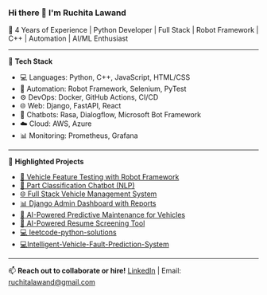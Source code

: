 ### Hi there 👋 I'm Ruchita Lawand

💼 4 Years of Experience | Python Developer | Full Stack | Robot Framework | C++ | Automation | AI/ML Enthusiast

---

🔧 **Tech Stack**
- 💻 Languages: Python, C++, JavaScript, HTML/CSS
- 🧪 Automation: Robot Framework, Selenium, PyTest
- ⚙️ DevOps: Docker, GitHub Actions, CI/CD
- 🌐 Web: Django, FastAPI, React
- 🤖 Chatbots: Rasa, Dialogflow, Microsoft Bot Framework
- ☁️ Cloud: AWS, Azure
- 📊 Monitoring: Prometheus, Grafana

---

📌 **Highlighted Projects**
- [🔧 Vehicle Feature Testing with Robot Framework](https://github.com/ruchitalawand/robot-vehicle-testing)
- [🤖 Part Classification Chatbot (NLP)](https://github.com/ruchitalawand/part-classification-chatbot)
- [🌐 Full Stack Vehicle Management System](https://github.com/ruchitalawand/vehicle-management-system)
- [📊 Django Admin Dashboard with Reports](https://github.com/ruchitalawand/django-admin-dashboard)
- [🤖 AI-Powered Predictive Maintenance for Vehicles](https://github.com/ruchitalawand/AI-Powered-Predictive-Maintenance-for-Vehicles)
- [🤖 AI-Powered Resume Screening Tool](https://github.com/ruchitalawand/AI-Powered-Resume-Screening-Tool)
- [💻 leetcode-python-solutions](https://github.com/ruchitalawand/leetcode-python-solutions)
- [💻Intelligent-Vehicle-Fault-Prediction-System](https://github.com/ruchitalawand/Intelligent-Vehicle-Fault-Prediction-System)

---

📫 **Reach out to collaborate or hire!**
[LinkedIn](http://linkedin.com/in/ruchita-lawand-1335571b9) | Email: ruchitalawand@gmail.com
